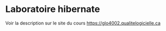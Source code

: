 # Laboratoire hibernate

Voir la description sur le site du cours https://glo4002.qualitelogicielle.ca
